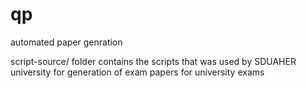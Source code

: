 # qp
automated paper genration


script-source/ folder contains the scripts that was used by SDUAHER university for generation of exam papers for university exams
